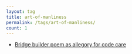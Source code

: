 ```yaml
---
layout: tag
title: art-of-manliness
permalink: /tags/art-of-manliness/
count: 1
---
```


- [Bridge builder poem as allegory for code care](http://aaronrobson.uk/2018/12/14/bridge-builder-poem-as-allegory-for-code-care/)
